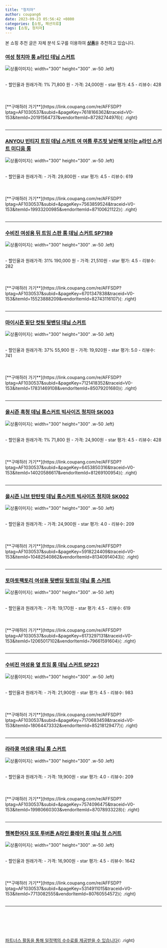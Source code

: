 ```yaml
---
title: "청치마"
author: coupang6
date: 2023-09-23 05:56:42 +0800
categories: [쇼핑, 패션의류]
tags: [쇼핑, 청치마]
---
```


본 쇼핑 추천 글은 자체 분석 도구를 이용하여 [**상품**](https://link.coupang.com/a/bao1ui)을 추천하고 있습니다.

### [여성 청치마 롱 a라인 데님 스커트](https://link.coupang.com/re/AFFSDP?lptag=AF1030537&subid=&pageKey=7618166362&traceid=V0-153&itemId=20191564737&vendorItemId=87282744976)

![상품이미지](https://thumbnail8.coupangcdn.com/thumbnails/remote/230x230ex/image/vendor_inventory/55f6/65e5afe46eb653b6ebb93fed41021b7b8567da5d3170b0ec0754f127b073.png){: width="300" height="300" .w-50 .left}


<br>
- 할인율과 원래가격: 1%  71,800   원
- 가격: 24,000원
- star 평가: 4.5
- 리뷰수: 428
<br>
<br>
<br>
<br>
[**구매하러 가기**](https://link.coupang.com/re/AFFSDP?lptag=AF1030537&subid=&pageKey=7618166362&traceid=V0-153&itemId=20191564737&vendorItemId=87282744976){: .right}
<br>
<br>

---

### [ANYOU 빈티지 트임 데님 스커트 여 여름 루즈핏 날씬해 보이는 a라인 스커트 미디움 롱](https://link.coupang.com/re/AFFSDP?lptag=AF1030537&subid=&pageKey=7563859524&traceid=V0-153&itemId=19933200985&vendorItemId=87100621122)

![상품이미지](https://thumbnail9.coupangcdn.com/thumbnails/remote/230x230ex/image/vendor_inventory/fbed/725b51eb4e7bbf4576cd7785a2759908dbb6417c33ef95f12839e6340883.jpg){: width="300" height="300" .w-50 .left}


<br>
- 할인율과 원래가격: 
- 가격: 29,800원
- star 평가: 4.5
- 리뷰수: 619
<br>
<br>
<br>
<br>
[**구매하러 가기**](https://link.coupang.com/re/AFFSDP?lptag=AF1030537&subid=&pageKey=7563859524&traceid=V0-153&itemId=19933200985&vendorItemId=87100621122){: .right}
<br>
<br>

---

### [수비진 여성용 뒤 트임 스판 롱 데님 스커트 SP7189](https://link.coupang.com/re/AFFSDP?lptag=AF1030537&subid=&pageKey=6701347838&traceid=V0-153&itemId=15523888209&vendorItemId=82743116107)

![상품이미지](https://thumbnail10.coupangcdn.com/thumbnails/remote/230x230ex/image/rs_quotation_api/ny9qkcky/0813a79f971e4114ba17d9d03a7fdbee.jpg){: width="300" height="300" .w-50 .left}


<br>
- 할인율과 원래가격: 31%  190,000   원
- 가격: 21,510원
- star 평가: 4.5
- 리뷰수: 282
<br>
<br>
<br>
<br>
[**구매하러 가기**](https://link.coupang.com/re/AFFSDP?lptag=AF1030537&subid=&pageKey=6701347838&traceid=V0-153&itemId=15523888209&vendorItemId=82743116107){: .right}
<br>
<br>

---

### [마이시즌 밑단 컷팅 뒷밴딩 데님 스커트](https://link.coupang.com/re/AFFSDP?lptag=AF1030537&subid=&pageKey=7121418352&traceid=V0-153&itemId=17831469108&vendorItemId=85079201680)

![상품이미지](https://thumbnail9.coupangcdn.com/thumbnails/remote/230x230ex/image/retail/images/659604939869921-6c39697f-59fc-4c66-b16f-d727909df1ba.jpg){: width="300" height="300" .w-50 .left}


<br>
- 할인율과 원래가격: 37%  55,900   원
- 가격: 19,920원
- star 평가: 5.0
- 리뷰수: 741
<br>
<br>
<br>
<br>
[**구매하러 가기**](https://link.coupang.com/re/AFFSDP?lptag=AF1030537&subid=&pageKey=7121418352&traceid=V0-153&itemId=17831469108&vendorItemId=85079201680){: .right}
<br>
<br>

---

### [올시즌 흑청 데님 롱스커트 빅사이즈 청치마 SK003](https://link.coupang.com/re/AFFSDP?lptag=AF1030537&subid=&pageKey=6453850316&traceid=V0-153&itemId=14020586617&vendorItemId=81269100954)

![상품이미지](https://thumbnail10.coupangcdn.com/thumbnails/remote/230x230ex/image/vendor_inventory/935a/5ca69488802174691072c6d91df486185e9a358e30072f3b5097ad041420.jpg){: width="300" height="300" .w-50 .left}


<br>
- 할인율과 원래가격: 1%  71,800   원
- 가격: 24,900원
- star 평가: 4.5
- 리뷰수: 428
<br>
<br>
<br>
<br>
[**구매하러 가기**](https://link.coupang.com/re/AFFSDP?lptag=AF1030537&subid=&pageKey=6453850316&traceid=V0-153&itemId=14020586617&vendorItemId=81269100954){: .right}
<br>
<br>

---

### [올시즌 니브 탄탄핏 데님 롱스커트 빅사이즈 청치마 SK002](https://link.coupang.com/re/AFFSDP?lptag=AF1030537&subid=&pageKey=5918224409&traceid=V0-153&itemId=10482540862&vendorItemId=81340914043)

![상품이미지](https://thumbnail8.coupangcdn.com/thumbnails/remote/230x230ex/image/vendor_inventory/0225/3ffe2a612baa43ac29a46568aee1cbaae5875fa4881bced9fafe2af6543a.jpg){: width="300" height="300" .w-50 .left}


<br>
- 할인율과 원래가격: 
- 가격: 24,900원
- star 평가: 4.0
- 리뷰수: 209
<br>
<br>
<br>
<br>
[**구매하러 가기**](https://link.coupang.com/re/AFFSDP?lptag=AF1030537&subid=&pageKey=5918224409&traceid=V0-153&itemId=10482540862&vendorItemId=81340914043){: .right}
<br>
<br>

---

### [토마토팩토리 여성용 뒷밴딩 뒷트임 데님 롱 스커트](https://link.coupang.com/re/AFFSDP?lptag=AF1030537&subid=&pageKey=6173297131&traceid=V0-153&itemId=12065017102&vendorItemId=79661591604)

![상품이미지](https://thumbnail9.coupangcdn.com/thumbnails/remote/230x230ex/image/rs_quotation_api/v3o9mshz/94f9695d98574ae29ee216233f5ca5f2.jpg){: width="300" height="300" .w-50 .left}


<br>
- 할인율과 원래가격: 
- 가격: 19,170원
- star 평가: 4.5
- 리뷰수: 619
<br>
<br>
<br>
<br>
[**구매하러 가기**](https://link.coupang.com/re/AFFSDP?lptag=AF1030537&subid=&pageKey=6173297131&traceid=V0-153&itemId=12065017102&vendorItemId=79661591604){: .right}
<br>
<br>

---

### [수비진 여성용 옆 트임 롱 데님 스커트 SP221](https://link.coupang.com/re/AFFSDP?lptag=AF1030537&subid=&pageKey=7170683459&traceid=V0-153&itemId=18064473332&vendorItemId=85218129477)

![상품이미지](https://thumbnail8.coupangcdn.com/thumbnails/remote/230x230ex/image/rs_quotation_api/5qudaduu/85871460d40b47ddaec6b06175fb07b9.jpg){: width="300" height="300" .w-50 .left}


<br>
- 할인율과 원래가격: 
- 가격: 21,900원
- star 평가: 4.5
- 리뷰수: 983
<br>
<br>
<br>
<br>
[**구매하러 가기**](https://link.coupang.com/re/AFFSDP?lptag=AF1030537&subid=&pageKey=7170683459&traceid=V0-153&itemId=18064473332&vendorItemId=85218129477){: .right}
<br>
<br>

---

### [라라콩 여성용 데님 롱 스커트](https://link.coupang.com/re/AFFSDP?lptag=AF1030537&subid=&pageKey=7574096475&traceid=V0-153&itemId=19980660303&vendorItemId=87078933228)

![상품이미지](https://thumbnail7.coupangcdn.com/thumbnails/remote/230x230ex/image/vendor_inventory/86ec/dbe7eda27acdd26d3b33af4c148ce49ee8c458390fe0749b320802eccc06.JPG){: width="300" height="300" .w-50 .left}


<br>
- 할인율과 원래가격: 
- 가격: 19,900원
- star 평가: 4.0
- 리뷰수: 209
<br>
<br>
<br>
<br>
[**구매하러 가기**](https://link.coupang.com/re/AFFSDP?lptag=AF1030537&subid=&pageKey=7574096475&traceid=V0-153&itemId=19980660303&vendorItemId=87078933228){: .right}
<br>
<br>

---

### [행복한여자 또또 투버튼 A라인 플레어 롱 데님 청 스커트](https://link.coupang.com/re/AFFSDP?lptag=AF1030537&subid=&pageKey=5314911015&traceid=V0-153&itemId=7713082555&vendorItemId=80760554572)

![상품이미지](https://thumbnail10.coupangcdn.com/thumbnails/remote/230x230ex/image/vendor_inventory/6157/48dccc481e93d7b60b9c625bb24305b8b50b8b2298ca09b05dc08b8961af.jpg){: width="300" height="300" .w-50 .left}


<br>
- 할인율과 원래가격: 
- 가격: 16,900원
- star 평가: 4.5
- 리뷰수: 1642
<br>
<br>
<br>
<br>
[**구매하러 가기**](https://link.coupang.com/re/AFFSDP?lptag=AF1030537&subid=&pageKey=5314911015&traceid=V0-153&itemId=7713082555&vendorItemId=80760554572){: .right}
<br>
<br>

---
<br><br><br><br><br> [파트너스 활동을 통해 일정액의 수수료를 제공받을 수 있습니다](https://link.coupang.com/a/bao1ui){: .right}